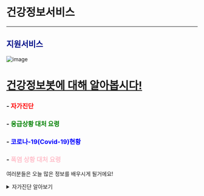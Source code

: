 


# 건강정보서비스
______________________________________________


## <span style="color:#011189">지원서비스</span>                            
![image](https://github.com/mycrid/chatBot/blob/main/istockphoto-876593758-170667a.jpg?raw=true)




# <u>건강정보봇에 대해 알아봅시다!</u>
###  - <span style="color:red">자가진단</span>
###  - <span style="color:green">응급상황 대처 요령</span>
###  - <span style="color:blue">코로나-19(Covid-19)현황</span>
###  - <span style="color:pink">폭염 상황 대처 요령</span>



여러분들은 오늘 많은 정보를 배우시게 될거에요!
<details>
<summary>자가진단 알아보기</summary>
<div markdown="1">       

#### <span style="color:red">발열,두통,복통을 기준으로 다양한 증상을 확인한 뒤 예상되는 병명을 진단하여주는 기능입니다.</span>발열,두통,복통을 기준으로 다양한 증상을 확인한 뒤 예상되는 병명을 진단하여주는 기능입니다.
  

</div>
</details>





